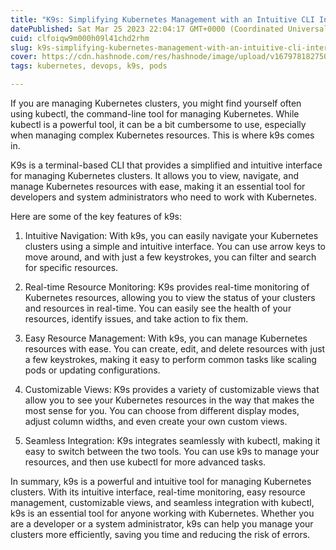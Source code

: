 ```yaml
---
title: "K9s: Simplifying Kubernetes Management with an Intuitive CLI Interface"
datePublished: Sat Mar 25 2023 22:04:17 GMT+0000 (Coordinated Universal Time)
cuid: clfoiqw9m000h09l41chd2rhm
slug: k9s-simplifying-kubernetes-management-with-an-intuitive-cli-interface
cover: https://cdn.hashnode.com/res/hashnode/image/upload/v1679781827506/a278e4fa-e30a-485c-bde6-fe9bc09db2f4.png
tags: kubernetes, devops, k9s, pods

---
```


If you are managing Kubernetes clusters, you might find yourself often using kubectl, the command-line tool for managing Kubernetes. While kubectl is a powerful tool, it can be a bit cumbersome to use, especially when managing complex Kubernetes resources. This is where k9s comes in.

K9s is a terminal-based CLI that provides a simplified and intuitive interface for managing Kubernetes clusters. It allows you to view, navigate, and manage Kubernetes resources with ease, making it an essential tool for developers and system administrators who need to work with Kubernetes.

Here are some of the key features of k9s:

1. Intuitive Navigation: With k9s, you can easily navigate your Kubernetes clusters using a simple and intuitive interface. You can use arrow keys to move around, and with just a few keystrokes, you can filter and search for specific resources.
    
2. Real-time Resource Monitoring: K9s provides real-time monitoring of Kubernetes resources, allowing you to view the status of your clusters and resources in real-time. You can easily see the health of your resources, identify issues, and take action to fix them.
    
3. Easy Resource Management: With k9s, you can manage Kubernetes resources with ease. You can create, edit, and delete resources with just a few keystrokes, making it easy to perform common tasks like scaling pods or updating configurations.
    
4. Customizable Views: K9s provides a variety of customizable views that allow you to see your Kubernetes resources in the way that makes the most sense for you. You can choose from different display modes, adjust column widths, and even create your own custom views.
    
5. Seamless Integration: K9s integrates seamlessly with kubectl, making it easy to switch between the two tools. You can use k9s to manage your resources, and then use kubectl for more advanced tasks.
    

In summary, k9s is a powerful and intuitive tool for managing Kubernetes clusters. With its intuitive interface, real-time monitoring, easy resource management, customizable views, and seamless integration with kubectl, k9s is an essential tool for anyone working with Kubernetes. Whether you are a developer or a system administrator, k9s can help you manage your clusters more efficiently, saving you time and reducing the risk of errors.